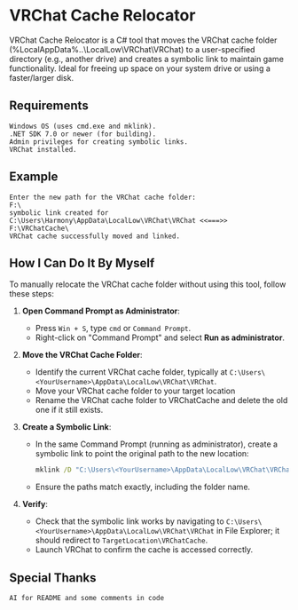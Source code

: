 # VRChat Cache Relocator

VRChat Cache Relocator is a C# tool that moves the VRChat cache folder (%LocalAppData%\..\LocalLow\VRChat\VRChat) to a user-specified directory (e.g., another drive) and creates a symbolic link to maintain game functionality. Ideal for freeing up space on your system drive or using a faster/larger disk.

## Requirements
    Windows OS (uses cmd.exe and mklink).
    .NET SDK 7.0 or newer (for building).
    Admin privileges for creating symbolic links.
    VRChat installed.
    
## Example
    Enter the new path for the VRChat cache folder:
    F:\
    symbolic link created for C:\Users\Harmony\AppData\LocalLow\VRChat\VRChat <<===>> F:\VRChatCache\
    VRChat cache successfully moved and linked.

## How I Can Do It By Myself

To manually relocate the VRChat cache folder without using this tool, follow these steps:

1. **Open Command Prompt as Administrator**:
   - Press `Win + S`, type `cmd` or `Command Prompt`.
   - Right-click on "Command Prompt" and select **Run as administrator**.

2. **Move the VRChat Cache Folder**:
   - Identify the current VRChat cache folder, typically at `C:\Users\<YourUsername>\AppData\LocalLow\VRChat\VRChat`.
   - Move your VRChat cache folder to your target location
   - Rename the VRChat cache folder to VRChatCache and delete the old one if it still exists.
   

3. **Create a Symbolic Link**:
   - In the same Command Prompt (running as administrator), create a symbolic link to point the original path to the new location:
     ```cmd
     mklink /D "C:\Users\<YourUsername>\AppData\LocalLow\VRChat\VRChat" "TargetLocation\VRChatCache"
     ```
   - Ensure the paths match exactly, including the folder name.

4. **Verify**:
   - Check that the symbolic link works by navigating to `C:\Users\<YourUsername>\AppData\LocalLow\VRChat\VRChat` in File Explorer; it should redirect to `TargetLocation\VRChatCache`.
   - Launch VRChat to confirm the cache is accessed correctly.

## Special Thanks
    AI for README and some comments in code



